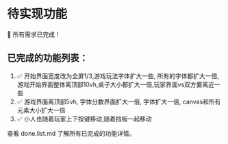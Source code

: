 # 待实现功能

🎉 所有需求已完成！

## 已完成的功能列表：

1. ✅ 开始界面宽度改为全屏1/3,游戏玩法字体扩大一些, 所有的字体都扩大一倍, 游戏开始界面整体离顶部10vh,桌子大小都扩大一倍,玩家界面vs双方要离近一些
2. ✅ 游戏界面离顶部5vh, 字体分数界面扩大一倍, 字体扩大一倍, canvas和所有元素大小扩大一倍
3. ✅ 小人也随着玩家上下按键移动,随着挡板一起移动

查看 done.list.md 了解所有已完成的功能详情。